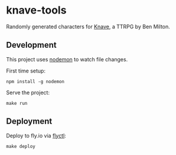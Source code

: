 # knave-tools

Randomly generated characters for [Knave](https://questingbeast.itch.io/knave), a TTRPG by Ben Milton.

## Development

This project uses [nodemon](https://nodemon.io/) to watch file changes.

First time setup:

```
npm install -g nodemon
```

Serve the project:

```
make run
```

## Deployment

Deploy to fly.io via [flyctl](https://fly.io/docs/flyctl/installing/):

```
make deploy
```
